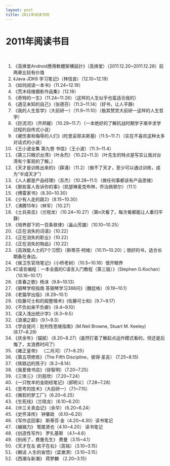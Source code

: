 ```yaml
---
layout: post
title: 2011年阅读书目
---
```


2011年阅读书目
=================
</br>

1. 《高焕堂Android應用軟體架構設計》（高焕堂）（2011.12.20~2011.12.28）前两章比较有价值  
2. 《Java JDK6 学习笔记》（林信良）（12.10~12.19）  
3. 《如何阅读一本书》（11.24~12.19）  
4. 《荒木经维摄影作品集》（12.18）  
5. 《奇特的一生》（11.24~11.26）（这样的人生似乎也蛮适合我的）  
6. 《遇见未知的自己》（张德芬）（11.3~11.14）（好书，让人平静）  
7. 《我的人生哲学》（大前研一）（11.9~11.10）（极其赞赏大前研一这样的人生哲学）  
8. 《巨流河》（齐邦媛）（10.29~11.7）（一本绝好的了解抗战时期学子艰辛求学过程的自传式小说）  
9. 《被伤害和侮辱的人们》(陀思妥耶夫斯基)（11.5~11.7）（实在不喜欢这种太多对话式的小说）  
10. 《王小波全集 第九卷 书信》（王小波）（11.3~11.4）  
11. 《第三只眼识台湾》（叶永烈）（10.22~11.3）（叶先生的特点是写实让我对台湾有个客观的了解。）  
12. 《天才是训练出来的》（薛涌）（11.2）（做不了天才，至少可以通过训练，成为“半成天才”）  
13. 《人人都是产品经理》（苏杰）（10.28~11.1）（做任何事都该有产品思维）  
14. 《那些富人告诉你的事》（凯瑟琳麦克布林，乔治佩顿尔）（11.1）  
15. 《傅雷家书》（8.30~10.30） 
16. 《少有人走的路2》（8.15~10.30）  
17. 《沸腾15年》（林军）（10.27）  
18. 《士兵突击》（兰晓龙）（10.24~10.27）（第n次看了，每次看都能让人重归平静）  
19. 《培养部下的一百条铁律》（畠山芳雄）（10.10~10.25）  
20. 《正在消失的词语》（10.22）  
21. 《正在消失的职业》（10.22）  
22. 《正在消失的物品》（10.22）  
23. 《高效能人士的7个习惯》（斯蒂芬·柯维）（10.11~10.20）；很好的书，适合长期备在身边。  
24. 《侯卫东官场笔记》（小桥老树）（10.5~10.18）很开眼界  
25. 《C语言编程：一本全面的C语言入门教程（第三版）》（Stephen G.Kochan）（10.16~10.17）  
26. 《青春之歌》杨沫（9.8~10.13）  
27. 《钢琴学校指南  答钢琴学习388问》（魏廷格）（9.19~10.1）  
28. 《老猫学出版》（8.29~10.1）  
29. 《佐藤可士和的超整理术》(佐藤可士和)（9.7~9.17）  
30. 《不负如来不负卿》（9.4~9.10）  
31. 《深入浅出统计学》（8.3~9.5）  
32. 《浪潮之巅》（9.1~9.3）  
33. 《学会提问：批判性思维指南》(M.Neil Browne, Stuart M. Keeley)(8.17~8.29)  
34. 《庆余年》（猫腻）（8.20~8.27）(虽然打着了解起点运作模式看的，但还是后悔了，太浪费时间了)  
35. 《雍正皇帝》  （二月河）（7.1~8.25）  
36. 《第五项修炼》（The Fifth Discipline，彼得·圣吉） (7.25~8.15)  
37. 《铁路边的孩子》（8.2~8.14）  
38. 《我爱做书店》（徐智明）（7.20~7.25）  
39. 《三体三》（刘慈欣）（7.20~7.24）  
40. 《一只牧羊的金刚经笔记》（郝明义）（7.28~7.28）  
41. 《思考的技术》（大前研一）（7.1~7.15）  
42. 《微软的梦工厂》（6.20~6.25）  
43. 《生死线》（兰晓龙）（6.10~6.20）  
44. 《许三关卖血记》（余华）（6.20~6.24）  
45. 《史怀泽传》 钟肇政 （6.10~6.20）  
46. 《写作这回事》 斯蒂芬·金（4.20~4.30）读书笔记  
47. 《编辑力》 鹫尾贤也（4.10~4.20） 读书笔记  
48. 《创造性写作》 罗扎基斯 （4.1~4.6）  
49. 《别闹了，费曼先生》 费曼（3.15~4.1）  
50. 《天才在左 疯子在右》（高铭）（3.10~3.15）  
51. 《朝话 人生的省悟》（梁漱溟）（3.10~3.15）  
52. 《西潮与新潮》 蒋梦麟 （2.20~3.15）  


